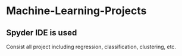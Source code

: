 # Machine-Learning-Projects
<h2>Spyder IDE is used</h2>
Consist all project including regression, classification, clustering, etc.
